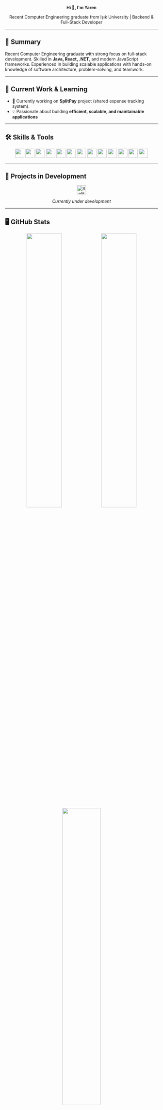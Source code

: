 <p align="center">
  <strong>Hi 👋, I'm Yaren</strong>
</p>

<p align="center">
  Recent Computer Engineering graduate from Işık University | Backend & Full-Stack Developer
</p>

---

## 💼 Summary
Recent Computer Engineering graduate with strong focus on full-stack development. Skilled in **Java, React, .NET**, and modern JavaScript frameworks. Experienced in building scalable applications with hands-on knowledge of software architecture, problem-solving, and teamwork.

---

## 🔭 Current Work & Learning
- 🔭 Currently working on **SplitPay** project (shared expense tracking system).  
- 💡 Passionate about building **efficient, scalable, and maintainable applications**  

---

## 🛠 Skills & Tools

<p align="center">
  <img src="https://img.shields.io/badge/Java-%23ED8B00?style=flat&logo=java&logoColor=white" height="30"/>
  <img src="https://img.shields.io/badge/C%23-%23239120?style=flat&logo=c-sharp&logoColor=white" height="30"/>
  <img src="https://img.shields.io/badge/JavaScript-%23F7DF1E?style=flat&logo=javascript&logoColor=black" height="30"/>
  <img src="https://img.shields.io/badge/React-%2320232a?style=flat&logo=react&logoColor=61DAFB" height="30"/>
  <img src="https://img.shields.io/badge/ReactNative-%2361DAFB?style=flat&logo=react&logoColor=white" height="30"/>
  <img src="https://img.shields.io/badge/HTML5-%23E34F26?style=flat&logo=html5&logoColor=white" height="30"/>
  <img src="https://img.shields.io/badge/CSS3-%231572B6?style=flat&logo=css3&logoColor=white" height="30"/>
  <img src="https://img.shields.io/badge/.NET-%23512BD4?style=flat&logo=dotnet&logoColor=white" height="30"/>
  <img src="https://img.shields.io/badge/MS SQL-%230072C6?style=flat&logo=microsoft-sql-server&logoColor=white" height="30"/>
 
  <img src="https://img.shields.io/badge/Postman-%23FF6C37?style=flat&logo=postman&logoColor=white" height="30"/>
  <img src="https://img.shields.io/badge/Node.js-%339933?style=flat&logo=node.js&logoColor=white" height="30"/>
  <img src="https://img.shields.io/badge/JavaFX-%23007ACC?style=flat&logoColor=white" height="30"/>
  <img src="https://img.shields.io/badge/JDBC-%23A52A2A?style=flat&logoColor=white" height="30"/>
</p>

---
## 🚧 Projects in Development

<p align="center">
  <a href="https://github.com/yarenk/SplitPay" target="_blank">
    <img src="https://img.shields.io/badge/SplitPay-ReactNative-yellow?style=flat" alt="SplitPay In Progress" height="30">
  </a>
  <p align="center"><em>Currently under development</em></p>
</p>

---

## 🖥️ GitHub Stats

<p align="center">
  <img src="https://github-readme-stats.vercel.app/api?username=yarenkiy&show_icons=true&count_private=true&hide_title=true&theme=radical" width="48%" />
  <img src="https://github-readme-stats.vercel.app/api/top-langs/?username=yarenkiy&layout=compact&theme=radical" width="48%" />
</p>

<p align="center">
  <img src="https://github-readme-streak-stats.herokuapp.com/?user=yarenkiy&theme=radical" width="50%" />
</p>

---

## 🤝 Connect with Me

<p align="center">
  <a href="mailto:yarennkiy@outlook.com">
    <img src="https://img.shields.io/badge/Email-D14836?style=for-the-badge&logo=gmail&logoColor=white" alt="Email" />
  </a>
  <a href="https://www.linkedin.com/in/yaren-kiy/" target="_blank">
    <img src="https://img.shields.io/badge/LinkedIn-0077B5?style=for-the-badge&logo=linkedin&logoColor=white" alt="LinkedIn" />
  </a>
  <a href="https://github.com/yarenkiy" target="_blank">
    <img src="https://img.shields.io/badge/GitHub-181717?style=for-the-badge&logo=github&logoColor=white" alt="GitHub" />
  </a>
</p>

